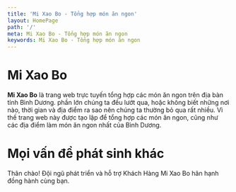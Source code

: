 ```yaml
---
title: 'Mi Xao Bo - Tổng hợp món ăn ngon'
layout: HomePage
path: '/'
meta: Mi Xao Bo - Tổng hợp món ăn ngon
keywords: Mi Xao Bo - Tổng hợp món ăn ngon
---
```



# Mi Xao Bo

**Mi Xao Bo** là trang web trực tuyến tổng hợp các món ăn ngon trên địa bàn tỉnh Bình Dương.
phần lớn chúng ta đều lướt qua, hoặc không biết những nơi nào, thời gian và địa điểm ra sao nên chúng ta thường bỏ qua rất nhiều.
Vì thế trang web này được tạo lập để tổng hợp các món ăn ngon, cũng như các địa điểm làm món ăn ngon nhất của Bình Dương.

# Mọi vấn đề phát sinh khác

Thân chào!
Đội ngũ phát triển và hỗ trợ Khách Hàng
Mi Xao Bo hân hạnh đồng hành cùng bạn.
